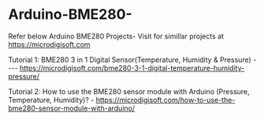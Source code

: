 # Arduino-BME280-

Refer below Arduino BME280 Projects- Visit for simillar projects at https://microdigisoft.com

Tutorial 1: BME280 3 in 1 Digital Sensor(Temperature, Humidity & Pressure) ---- https://microdigisoft.com/bme280-3-1-digital-temperature-humidity-pressure/

Tutorial 2: How to use the BME280 sensor module with Arduino (Pressure, Temperature, Humidity)? - https://microdigisoft.com/how-to-use-the-bme280-sensor-module-with-arduino/

